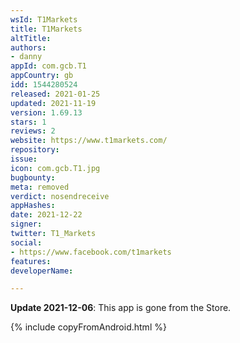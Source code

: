 ```yaml
---
wsId: T1Markets
title: T1Markets
altTitle: 
authors:
- danny
appId: com.gcb.T1
appCountry: gb
idd: 1544280524
released: 2021-01-25
updated: 2021-11-19
version: 1.69.13
stars: 1
reviews: 2
website: https://www.t1markets.com/
repository: 
issue: 
icon: com.gcb.T1.jpg
bugbounty: 
meta: removed
verdict: nosendreceive
appHashes: 
date: 2021-12-22
signer: 
twitter: T1_Markets
social:
- https://www.facebook.com/t1markets
features: 
developerName: 

---
```


**Update 2021-12-06**: This app is gone from the Store.

{% include copyFromAndroid.html %}
